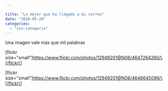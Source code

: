 ```yaml
---

title: "Lo mejor que ha llegado a mi correo"
date: "2010-05-28"
categories: 
  - "sin-categoria"
---
```


Una imagen vale más que mil palabras

\[flickr size="small"\]https://www.flickr.com/photos/12949201@N08/4647264260/\[/flickr\]

\[flickr size="small"\]https://www.flickr.com/photos/12949201@N08/4646645099/\[/flickr\]
